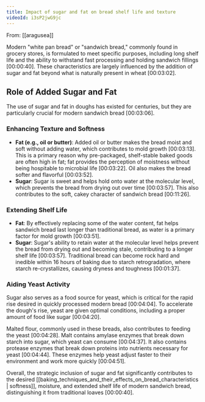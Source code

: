 ```yaml
---
title: Impact of sugar and fat on bread shelf life and texture
videoId: i3sP2jwG9jc
---
```


From: [[aragusea]] <br/> 

Modern "white pan bread" or "sandwich bread," commonly found in grocery stores, is formulated to meet specific purposes, including long shelf life and the ability to withstand fast processing and holding sandwich fillings [00:00:40]. These characteristics are largely influenced by the addition of sugar and fat beyond what is naturally present in wheat [00:03:02].

## Role of Added Sugar and Fat

The use of sugar and fat in doughs has existed for centuries, but they are particularly crucial for modern sandwich bread [00:03:06].

### Enhancing Texture and Softness

*   **Fat (e.g., oil or butter)**: Added oil or butter makes the bread moist and soft without adding water, which contributes to mold growth [00:03:13]. This is a primary reason why pre-packaged, shelf-stable baked goods are often high in fat; fat provides the perception of moistness without being hospitable to microbial life [00:03:22]. Oil also makes the bread softer and flavorful [00:03:52].
*   **Sugar**: Sugar is sweet and helps hold onto water at the molecular level, which prevents the bread from drying out over time [00:03:57]. This also contributes to the soft, cakey character of sandwich bread [00:11:26].

### Extending Shelf Life

*   **Fat**: By effectively replacing some of the water content, fat helps sandwich bread last longer than traditional bread, as water is a primary factor for mold growth [00:03:51].
*   **Sugar**: Sugar's ability to retain water at the molecular level helps prevent the bread from drying out and becoming stale, contributing to a longer shelf life [00:03:57]. Traditional bread can become rock hard and inedible within 16 hours of baking due to starch retrogradation, where starch re-crystallizes, causing dryness and toughness [00:01:37].

### Aiding Yeast Activity

Sugar also serves as a food source for yeast, which is critical for the rapid rise desired in quickly processed modern bread [00:04:04]. To accelerate the dough's rise, yeast are given optimal conditions, including a proper amount of food like sugar [00:04:20].

Malted flour, commonly used in these breads, also contributes to feeding the yeast [00:04:28]. Malt contains amylase enzymes that break down starch into sugar, which yeast can consume [00:04:37]. It also contains protease enzymes that break down proteins into nutrients necessary for yeast [00:04:44]. These enzymes help yeast adjust faster to their environment and work more quickly [00:04:51].

Overall, the strategic inclusion of sugar and fat significantly contributes to the desired [[baking_techniques_and_their_effects_on_bread_characteristics | softness]], moisture, and extended shelf life of modern sandwich bread, distinguishing it from traditional loaves [00:00:40].